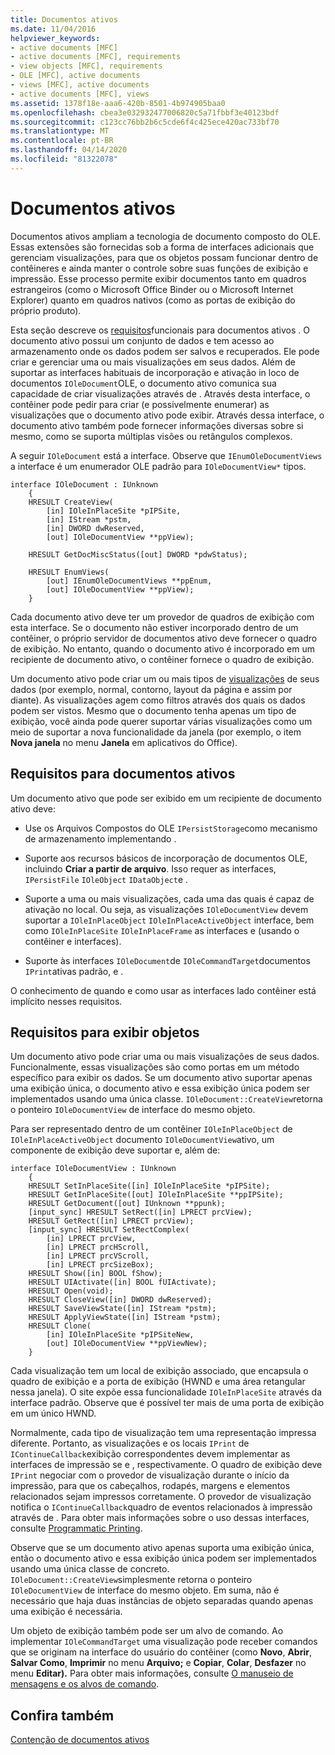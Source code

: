 ```yaml
---
title: Documentos ativos
ms.date: 11/04/2016
helpviewer_keywords:
- active documents [MFC]
- active documents [MFC], requirements
- view objects [MFC], requirements
- OLE [MFC], active documents
- views [MFC], active documents
- active documents [MFC], views
ms.assetid: 1378f18e-aaa6-420b-8501-4b974905baa0
ms.openlocfilehash: cbea3e032932477006820c5a71fbbf3e40123bdf
ms.sourcegitcommit: c123cc76bb2b6c5cde6f4c425ece420ac733bf70
ms.translationtype: MT
ms.contentlocale: pt-BR
ms.lasthandoff: 04/14/2020
ms.locfileid: "81322078"
---
```

# <a name="active-documents"></a>Documentos ativos

Documentos ativos ampliam a tecnologia de documento composto do OLE. Essas extensões são fornecidas sob a forma de interfaces adicionais que gerenciam visualizações, para que os objetos possam funcionar dentro de contêineres e ainda manter o controle sobre suas funções de exibição e impressão. Esse processo permite exibir documentos tanto em quadros estrangeiros (como o Microsoft Office Binder ou o Microsoft Internet Explorer) quanto em quadros nativos (como as portas de exibição do próprio produto).

Esta seção descreve os [requisitos](#requirements_for_active_documents)funcionais para documentos ativos . O documento ativo possui um conjunto de dados e tem acesso ao armazenamento onde os dados podem ser salvos e recuperados. Ele pode criar e gerenciar uma ou mais visualizações em seus dados. Além de suportar as interfaces habituais de incorporação e ativação in loco de documentos `IOleDocument`OLE, o documento ativo comunica sua capacidade de criar visualizações através de . Através desta interface, o contêiner pode pedir para criar (e possivelmente enumerar) as visualizações que o documento ativo pode exibir. Através dessa interface, o documento ativo também pode fornecer informações diversas sobre si mesmo, como se suporta múltiplas visões ou retângulos complexos.

A seguir `IOleDocument` está a interface. Observe que `IEnumOleDocumentViews` a interface é um enumerador OLE padrão para `IOleDocumentView*` tipos.

```
interface IOleDocument : IUnknown
    {
    HRESULT CreateView(
        [in] IOleInPlaceSite *pIPSite,
        [in] IStream *pstm,
        [in] DWORD dwReserved,
        [out] IOleDocumentView **ppView);

    HRESULT GetDocMiscStatus([out] DWORD *pdwStatus);

    HRESULT EnumViews(
        [out] IEnumOleDocumentViews **ppEnum,
        [out] IOleDocumentView **ppView);
    }
```

Cada documento ativo deve ter um provedor de quadros de exibição com esta interface. Se o documento não estiver incorporado dentro de um contêiner, o próprio servidor de documentos ativo deve fornecer o quadro de exibição. No entanto, quando o documento ativo é incorporado em um recipiente de documento ativo, o contêiner fornece o quadro de exibição.

Um documento ativo pode criar um ou mais tipos de [visualizações](#requirements_for_view_objects) de seus dados (por exemplo, normal, contorno, layout da página e assim por diante). As visualizações agem como filtros através dos quais os dados podem ser vistos. Mesmo que o documento tenha apenas um tipo de exibição, você ainda pode querer suportar várias visualizações como um meio de suportar a nova funcionalidade da janela (por exemplo, o item **Nova janela** no menu **Janela** em aplicativos do Office).

## <a name="requirements-for-active-documents"></a><a name="requirements_for_active_documents"></a>Requisitos para documentos ativos

Um documento ativo que pode ser exibido em um recipiente de documento ativo deve:

- Use os Arquivos Compostos do OLE `IPersistStorage`como mecanismo de armazenamento implementando .

- Suporte aos recursos básicos de incorporação de documentos OLE, incluindo **Criar a partir de arquivo**. Isso requer as interfaces, `IPersistFile` `IOleObject` `IDataObject`e .

- Suporte a uma ou mais visualizações, cada uma das quais é capaz de ativação no local. Ou seja, as visualizações `IOleDocumentView` devem suportar a `IOleInPlaceObject` `IOleInPlaceActiveObject` interface, bem como `IOleInPlaceSite` `IOleInPlaceFrame` as interfaces e (usando o contêiner e interfaces).

- Suporte às interfaces `IOleDocument`de `IOleCommandTarget`documentos `IPrint`ativas padrão, e .

O conhecimento de quando e como usar as interfaces lado contêiner está implícito nesses requisitos.

## <a name="requirements-for-view-objects"></a><a name="requirements_for_view_objects"></a>Requisitos para exibir objetos

Um documento ativo pode criar uma ou mais visualizações de seus dados. Funcionalmente, essas visualizações são como portas em um método específico para exibir os dados. Se um documento ativo suportar apenas uma exibição única, o documento ativo e essa exibição única podem ser implementados usando uma única classe. `IOleDocument::CreateView`retorna o ponteiro `IOleDocumentView` de interface do mesmo objeto.

Para ser representado dentro de um contêiner `IOleInPlaceObject` de `IOleInPlaceActiveObject` documento `IOleDocumentView`ativo, um componente de exibição deve suportar e, além de:

```
interface IOleDocumentView : IUnknown
    {
    HRESULT SetInPlaceSite([in] IOleInPlaceSite *pIPSite);
    HRESULT GetInPlaceSite([out] IOleInPlaceSite **ppIPSite);
    HRESULT GetDocument([out] IUnknown **ppunk);
    [input_sync] HRESULT SetRect([in] LPRECT prcView);
    HRESULT GetRect([in] LPRECT prcView);
    [input_sync] HRESULT SetRectComplex(
        [in] LPRECT prcView,
        [in] LPRECT prcHScroll,
        [in] LPRECT prcVScroll,
        [in] LPRECT prcSizeBox);
    HRESULT Show([in] BOOL fShow);
    HRESULT UIActivate([in] BOOL fUIActivate);
    HRESULT Open(void);
    HRESULT CloseView([in] DWORD dwReserved);
    HRESULT SaveViewState([in] IStream *pstm);
    HRESULT ApplyViewState([in] IStream *pstm);
    HRESULT Clone(
        [in] IOleInPlaceSite *pIPSiteNew,
        [out] IOleDocumentView **ppViewNew);
    }
```

Cada visualização tem um local de exibição associado, que encapsula o quadro de exibição e a porta de exibição (HWND e uma área retangular nessa janela). O site expõe essa funcionalidade `IOleInPlaceSite` através da interface padrão. Observe que é possível ter mais de uma porta de exibição em um único HWND.

Normalmente, cada tipo de visualização tem uma representação impressa diferente. Portanto, as visualizações e os locais `IPrint` de `IContinueCallback`exibição correspondentes devem implementar as interfaces de impressão se e , respectivamente. O quadro de exibição deve `IPrint` negociar com o provedor de visualização durante o início da impressão, para que os cabeçalhos, rodapés, margens e elementos relacionados sejam impressos corretamente. O provedor de visualização notifica o `IContinueCallback`quadro de eventos relacionados à impressão através de . Para obter mais informações sobre o uso dessas interfaces, consulte [Programmatic Printing](../mfc/programmatic-printing.md).

Observe que se um documento ativo apenas suporta uma exibição única, então o documento ativo e essa exibição única podem ser implementados usando uma única classe de concreto. `IOleDocument::CreateView`simplesmente retorna o ponteiro `IOleDocumentView` de interface do mesmo objeto. Em suma, não é necessário que haja duas instâncias de objeto separadas quando apenas uma exibição é necessária.

Um objeto de exibição também pode ser um alvo de comando. Ao implementar `IOleCommandTarget` uma visualização pode receber comandos que se originam na interface do usuário do contêiner (como **Novo**, **Abrir**, **Salvar Como**, **Imprimir** no menu **Arquivo;** e **Copiar**, **Colar**, **Desfazer** no menu **Editar).** Para obter mais informações, consulte [O manuseio de mensagens e os alvos de comando](../mfc/message-handling-and-command-targets.md).

## <a name="see-also"></a>Confira também

[Contenção de documentos ativos](../mfc/active-document-containment.md)

